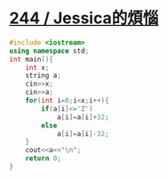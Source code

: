 # [244 / Jessica的煩惱](https://toj.tfcis.org/oj/pro/244/)
```cpp
#include <iostream>
using namespace std;
int main(){
	int x;
	string a;
	cin>>x;
	cin>>a;
	for(int i=0;i<x;i++){
		if(a[i]<='Z')
			a[i]=a[i]+32;
		else
			a[i]=a[i]-32;
	}
	cout<<a<<"\n";
	return 0;
}
```
